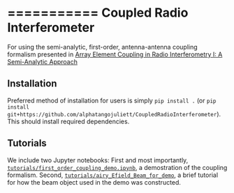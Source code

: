 ===========
Coupled Radio Interferometer
===========

For using the semi-analytic, first-order, antenna-antenna coupling formalism presented in [Array Element Coupling in Radio Interferometry I: A Semi-Analytic Approach](http://XXX) 

## Installation

Preferred method of installation for users is simply `pip install .`
(or `pip install git+https://github.com/alphatangojuliett/CoupledRadioInterferometer`). This should install 
required dependencies.

## Tutorials

We include two Jupyter notebooks: First and most importantly, [`tutorials/first_order_coupling_demo.ipynb`](tutorials/first_order_coupling_demo.ipynb), a demostration of the coupling formalism. Second, [`tutorials/airy_Efield_Beam_for_demo`](tutorials/airy_Efield_Beam_for_demo.ipynb), a brief 
tutorial for how the beam object used in the demo was constructed. 
